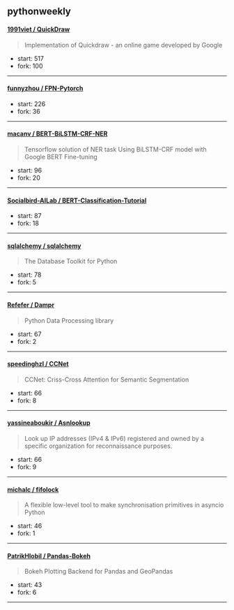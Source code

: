 ## pythonweekly

#### [1991viet / QuickDraw](https://github.com/1991viet/QuickDraw)

> Implementation of Quickdraw - an online game developed by Google

+ start: 517
+ fork: 100

----


#### [funnyzhou / FPN-Pytorch](https://github.com/funnyzhou/FPN-Pytorch)

> 

+ start: 226
+ fork: 36

----


#### [macanv / BERT-BiLSTM-CRF-NER](https://github.com/macanv/BERT-BiLSTM-CRF-NER)

> Tensorflow solution of NER task Using BiLSTM-CRF model with Google BERT Fine-tuning

+ start: 96
+ fork: 20

----


#### [Socialbird-AILab / BERT-Classification-Tutorial](https://github.com/Socialbird-AILab/BERT-Classification-Tutorial)

> 

+ start: 87
+ fork: 18

----


#### [sqlalchemy / sqlalchemy](https://github.com/sqlalchemy/sqlalchemy)

> The Database Toolkit for Python

+ start: 78
+ fork: 5

----


#### [Refefer / Dampr](https://github.com/Refefer/Dampr)

> Python Data Processing library

+ start: 67
+ fork: 2

----


#### [speedinghzl / CCNet](https://github.com/speedinghzl/CCNet)

> CCNet: Criss-Cross Attention for Semantic Segmentation

+ start: 66
+ fork: 8

----


#### [yassineaboukir / Asnlookup](https://github.com/yassineaboukir/Asnlookup)

> Look up IP addresses (IPv4 & IPv6) registered and owned by a specific organization for reconnaissance purposes.

+ start: 66
+ fork: 9

----


#### [michalc / fifolock](https://github.com/michalc/fifolock)

> A flexible low-level tool to make synchronisation primitives in asyncio Python

+ start: 46
+ fork: 1

----


#### [PatrikHlobil / Pandas-Bokeh](https://github.com/PatrikHlobil/Pandas-Bokeh)

> Bokeh Plotting Backend for Pandas and GeoPandas

+ start: 43
+ fork: 6

----

